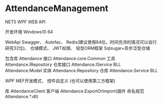 # AttendanceManagement
NET5 WPF WEB API

开发环境
Windows10 64

WebApi 
  Swagger、
  Autofac、
  Redis(建议使用64位，时间充沛的情况可以自行研究32位)、
  仓储模式、
  JWT权限、
  轻型ORM框架 Sqlsugar+异步泛型仓储
  
  包含库
    Attendance 接口
    Attendance.core.Common 工具
    Attendance.IRepository 仓库接口
    Attendance.IService  BLL
    Attendance.Model 实体
    Attendance.Repository 仓库
    Attendance.Service   BLL
  
WPF 
  MEF开发模式、
  控件自定义 
  (也可以使用第三方框架)
  
  库
  AttendanceClient 客户端
  Attendance.ExportOrImport(插件 命名规范 Attendance.*.dll)
